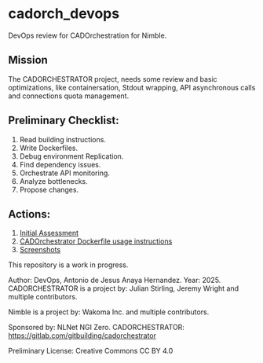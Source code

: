 # cadorch_devops
DevOps review for CADOrchestration for Nimble.

## Mission

The CADORCHESTRATOR project, needs some review and basic optimizations, like containersation, Stdout wrapping, API asynchronous calls and connections quota management.

## Preliminary Checklist:

1. Read building instructions.
2. Write Dockerfiles.
3. Debug environment Replication.
4. Find dependency issues.
5. Orchestrate API monitoring.
6. Analyze bottlenecks.
7. Propose changes.

## Actions:

1. [Initial Assessment](https://github.com/kny5/cadorch_devops/docs/initial_review.md)  
2. [CADOrchestrator Dockerfile usage instructions](https://github.com/kny5/cadorch_devops/docker/usage.md)  
3. [Screenshots](https://github.com/kny5/cadorch_devops/docs)  

This repository is a work in progress.

Author: DevOps, Antonio de Jesus Anaya Hernandez.
Year: 2025.
CADORCHESTRATOR is a project by:
Julian Stirling, Jeremy Wright and multiple contributors.

Nimble is a project by:
Wakoma Inc. and multiple contributors.

Sponsored by: NLNet NGI Zero.
CADORCHESTRATOR:
https://gitlab.com/gitbuilding/cadorchestrator

Preliminary License: Creative Commons CC BY 4.0
